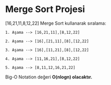 # Merge Sort Projesi
[16,21,11,8,12,22] Merge Sort kullanarak sıralama:

```
1. Aşama --> [16,21,11],[8,12,22]

2. Aşama --> [16],[21,11],[8],[12,22]

3. Aşama --> [16],[11,21],[8],[12,22]

4. Aşama --> [11,16,21],[8,12,22]

5. Aşama --> [8,11,12,16,21,22]
```

Big-O Notation değeri <b>O(nlogn) olacaktır.
